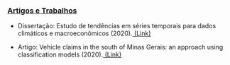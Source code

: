 ### [Artigos e Trabalhos](#)


- Dissertação: Estudo de tendências em séries temporais para dados climáticos e macroeconômicos (2020).<a href="https://sigaa.ufla.br/sigaa/public/programa/noticias_desc.jsf?lc=lc=pt_BR&id=1702&noticia=132493041"> (Link)</a>

- Artigo: Vehicle claims in the south of Minas Gerais: an approach using
classification models (2020).<a href="https://sigaa.ufla.br/sigaa/public/programa/noticias_desc.jsf?lc=lc=pt_BR&id=1702&noticia=132493041"> (Link)</a>
